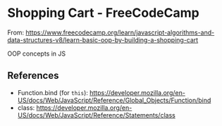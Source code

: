 # Shopping Cart - FreeCodeCamp

From: https://www.freecodecamp.org/learn/javascript-algorithms-and-data-structures-v8/learn-basic-oop-by-building-a-shopping-cart

OOP concepts in JS

## References

- Function.bind (for `this`): https://developer.mozilla.org/en-US/docs/Web/JavaScript/Reference/Global_Objects/Function/bind
- class: https://developer.mozilla.org/en-US/docs/Web/JavaScript/Reference/Statements/class
